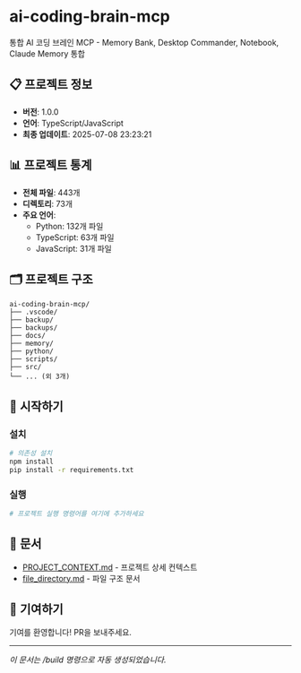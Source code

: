 # ai-coding-brain-mcp

통합 AI 코딩 브레인 MCP - Memory Bank, Desktop Commander, Notebook, Claude Memory 통합

## 📋 프로젝트 정보

- **버전**: 1.0.0
- **언어**: TypeScript/JavaScript
- **최종 업데이트**: 2025-07-08 23:23:21

## 📊 프로젝트 통계

- **전체 파일**: 443개
- **디렉토리**: 73개
- **주요 언어**:
  - Python: 132개 파일
  - TypeScript: 63개 파일
  - JavaScript: 31개 파일

## 🗂️ 프로젝트 구조

```
ai-coding-brain-mcp/
├── .vscode/
├── backup/
├── backups/
├── docs/
├── memory/
├── python/
├── scripts/
├── src/
└── ... (외 3개)
```

## 🚀 시작하기

### 설치

```bash
# 의존성 설치
npm install
pip install -r requirements.txt
```

### 실행

```bash
# 프로젝트 실행 명령어를 여기에 추가하세요
```

## 📖 문서

- [PROJECT_CONTEXT.md](./PROJECT_CONTEXT.md) - 프로젝트 상세 컨텍스트
- [file_directory.md](./file_directory.md) - 파일 구조 문서

## 🤝 기여하기

기여를 환영합니다! PR을 보내주세요.

---
*이 문서는 /build 명령으로 자동 생성되었습니다.*
